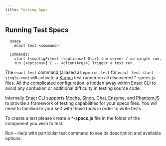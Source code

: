 ```yaml
---
title: Testing Apps
---
```

## Running Test Specs
```
  Usage
    enact test <command>

  Commands:
    start [<configFile>] [<options>] Start the server / do single run.
    run [<options>] [ -- <clientArgs>] Trigger a test run.
```
The `enact test` command (aliased as `npm run test` for `enact test start --single-run`) will activate a [Karma](http://karma-runner.github.io/1.0/index.html) test runner on all discovered *-specs.js files. All the complicated configuration is hidden away within Enact CLI to avoid any confusion or additional difficulty in testing source code.

Internally Enact CLI supports [Mocha](https://mochajs.org), [Sinon](http://sinonjs.org), [Chai](http://chaijs.com), [Enzyme](http://airbnb.io/enzyme/), and [PhantomJS](http://phantomjs.org) to provide a framework of testing capabilities for your specs files. You will need to familiarize your self with those tools in order to write tests.

To create a test please create a ***-specs.js** file in the folder of the component you wish to test.

Run --help with particular test command to see its description and available options.
